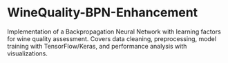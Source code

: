 # WineQuality-BPN-Enhancement
Implementation of a Backpropagation Neural Network with learning factors for wine quality assessment. Covers data cleaning, preprocessing, model training with TensorFlow/Keras, and performance analysis with visualizations.
